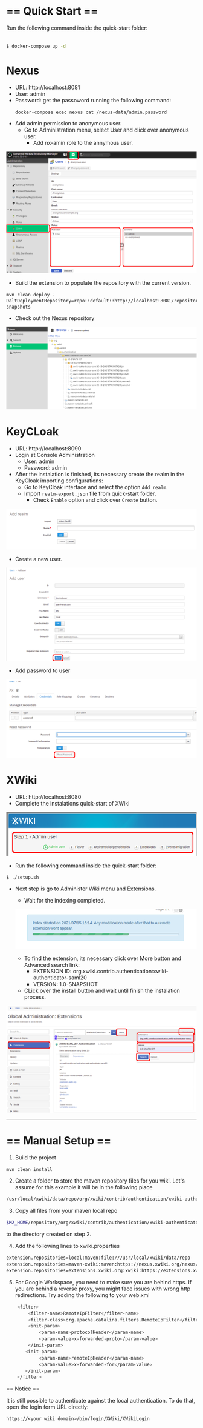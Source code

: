 # == Quick Start ==

Run the following command inside the quick-start folder:

```sh

$ docker-compose up -d

```

# Nexus

+ URL: http://localhost:8081
+ User: admin
+ Password: get the passoword running the following command:
    ```
    docker-compose exec nexus cat /nexus-data/admin.password
    ```
+ Add admin permission to anonymous user.
    + Go to Administration menu, select User and click over anonymous user.
        + Add nx-amin role to the annymous user.

![nexus_anonymous](images/nexus_anonymous.png)

+ Build the extension to populate the repository with the current version.

```
mvn clean deploy -DaltDeploymentRepository=repo::default::http://localhost:8081/repository/maven-snapshots
```

+ Check out the Nexus repository

![nexus_repository](images/nexus_repository.png)

# KeyCLoak

+ URL: http://localhost:8090
+ Login at Console Administration
    + User: admin
    + Password: admin
+ After the instalation is finished, its necessary create the realm in the KeyCloak importing configurations:
    + Go to KeyCloak interface and select the option ```Add realm```.
    + Import ```realm-export.json``` file from quick-start folder.
        + Check ```Enable``` option and click over ```Create``` button.  

![keycloak_add_healm](images/keycloak_add_healm.png)

+ Create a new user.

![keycloak_user](images/keycloak_user.png)

+ Add password to user

![keycloak_user_password](images/keycloak_user_password.png)



# XWiki

+ URL: http://localhost:8080
+ Complete the instalations quick-start of XWiki

![xwiki_instalation](images/xwiki_instalation.png)


+ Run the following command inside the quick-start folder:
```
$ ./setup.sh
```

+ Next step is go to Administer Wiki menu and Extensions.
    + Wait for the indexing completed.
    
    ![xwiki_extension_indexing](images/xwiki_extension_indexing.png)

    + To find the extension, its necessary click over More button and Advanced search link:
        + EXTENSION ID: org.xwiki.contrib.authentication:xwiki-authenticator-saml20
        + VERSION: 1.0-SNAPSHOT
    + CLick over the install button and wait until finish the instalation process.

![xwiki_extension](images/xwiki_extension.png)

---

# == Manual Setup ==

1. Build the project

```sh
mvn clean install
```

2. Create a folder to store the maven repository files for you wiki. Let's assume for this example it will be in the following place

```sh
/usr/local/xwiki/data/repo/org/xwiki/contrib/authentication/xwiki-authenticator-saml20/1.0-SNAPSHOT
```

3. Copy all files from your maven local repo

```sh
$M2_HOME/repository/org/xwiki/contrib/authentication/xwiki-authenticator-saml20/1.0-SNAPSHOT
```

to the directory created on step 2.

4. Add the following lines to xwiki.properties

```sh
extension.repositories=local:maven:file:///usr/local/xwiki/data/repo
extension.repositories=maven-xwiki:maven:https://nexus.xwiki.org/nexus/content/groups/public/
extension.repositories=extensions.xwiki.org:xwiki:https://extensions.xwiki.org/xwiki/rest/
```

5. For Google Workspace, you need to make sure you are behind https. If you are behind a reverse proxy, you might
face issues with wrong http redirections. Try adding the following to your web.xml 
   
```sh
    <filter>
        <filter-name>RemoteIpFilter</filter-name>
        <filter-class>org.apache.catalina.filters.RemoteIpFilter</filter-class>
        <init-param>
            <param-name>protocolHeader</param-name>
            <param-value>x-forwarded-proto</param-value>
        </init-param>
       <init-param>
            <param-name>remoteIpHeader</param-name>
            <param-value>x-forwarded-for</param-value>
       </init-param>
    </filter>
```

== Notice ==

It is still possible to authenticate against the local authentication. To do that, open the login form URL directly:

    https://<your wiki domain>/bin/login/XWiki/XWikiLogin
